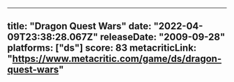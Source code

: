 
---
title: "Dragon Quest Wars"
date: "2022-04-09T23:38:28.067Z"
releaseDate: "2009-09-28"
platforms: ["ds"]
score: 83
metacriticLink: "https://www.metacritic.com/game/ds/dragon-quest-wars"
---
